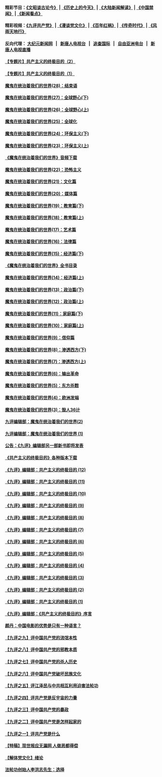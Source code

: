 #### 精彩节目：[《文昭谈古论今》](http://155.138.205.71/wenzhao) | [《历史上的今天》](http://155.138.205.71/today-in-history) | [《大陆新闻解读》](http://155.138.205.71/ntdtv-comedy) | [《中国禁闻》](http://155.138.205.71/ntdtv-news) | [《新闻看点》](http://155.138.205.71/news-insight) 

 #### 精彩视频：[《九评共产党》](http://155.138.205.71:10000/videos/jiuping) | [《漫谈党文化》](http://155.138.205.71:10000/videos/mtdwh) | [《百年红祸》](http://155.138.205.71:10000/videos/bnhh) | [《传奇时代》](http://155.138.205.71:10000/videos/legend) | [《风雨天地行》](http://155.138.205.71:10000/videos/fytdx) 

 #### 反向代理： [大纪元新闻网](http://155.138.205.71:10080/) &nbsp;&nbsp;|&nbsp;&nbsp; [新唐人电视台](http://155.138.205.71:8000/) &nbsp;&nbsp;|&nbsp;&nbsp; [追查国际](http://155.138.205.71:10010/) &nbsp;&nbsp;|&nbsp;&nbsp; [自由亚洲电台](http://155.138.205.71:9800/) &nbsp;&nbsp;|&nbsp;&nbsp; [新唐人电视直播](http://155.138.205.71/) 

#### [【专题片】共产主义的终极目的（2）](../pages/nsc422/n11061941.md?t=02251237) 

#### [【专题片】共产主义的终极目的（1）](../pages/nsc422/n11047728.md?t=02251237) 

#### [魔鬼在统治着我们的世界(28)：结束语](../pages/nsc422/n10936246.md?t=02251237) 

#### [魔鬼在统治着我们的世界(27)：全球野心(下)](../pages/nsc422/n10928319.md?t=02251237) 

#### [魔鬼在统治着我们的世界(26)：全球野心(上)](../pages/nsc422/n10900318.md?t=02251237) 

#### [魔鬼在统治着我们的世界(25)：全球化](../pages/nsc422/n10788205.md?t=02251237) 

#### [魔鬼在统治着我们的世界(24)：环保主义(下)](../pages/nsc422/n10695307.md?t=02251237) 

#### [魔鬼在统治着我们的世界(23)：环保主义(上)](../pages/nsc422/n10688613.md?t=02251237) 

#### [《魔鬼在统治着我们的世界》音频下载](../pages/nsc422/n10635553.md?t=02251237) 

#### [魔鬼在统治着我们的世界(22)：恐怖主义](../pages/nsc422/n10614727.md?t=02251237) 

#### [魔鬼在统治着我们的世界(21)：文化篇](../pages/nsc422/n10597706.md?t=02251237) 

#### [魔鬼在统治着我们的世界(20)：媒体篇](../pages/nsc422/n10586579.md?t=02251237) 

#### [魔鬼在统治着我们的世界(19)：教育篇(下)](../pages/nsc422/n10564808.md?t=02251237) 

#### [魔鬼在统治着我们的世界(18)：教育篇(上)](../pages/nsc422/n10526970.md?t=02251237) 

#### [魔鬼在统治着我们的世界(17)：艺术篇](../pages/nsc422/n10499093.md?t=02251237) 

#### [魔鬼在统治着我们的世界(16)：法律篇](../pages/nsc422/n10485969.md?t=02251237) 

#### [魔鬼在统治着我们的世界(15)：经济篇(下)](../pages/nsc422/n10469975.md?t=02251237) 

#### [《魔鬼在统治着我们的世界》全书目录](../pages/nsc422/n10464261.md?t=02251237) 

#### [魔鬼在统治着我们的世界(14)：经济篇(上)](../pages/nsc422/n10457370.md?t=02251237) 

#### [魔鬼在统治着我们的世界(13)：政治篇(下)](../pages/nsc422/n10448270.md?t=02251237) 

#### [魔鬼在统治着我们的世界(12)：政治篇(上)](../pages/nsc422/n10444576.md?t=02251237) 

#### [魔鬼在统治着我们的世界(11)：家庭篇(下)](../pages/nsc422/n10440961.md?t=02251237) 

#### [魔鬼在统治着我们的世界(10)：家庭篇(上)](../pages/nsc422/n10435448.md?t=02251237) 

#### [魔鬼在统治着我们的世界(9)：信仰篇](../pages/nsc422/n10432159.md?t=02251237) 

#### [魔鬼在统治着我们的世界(8)：渗透西方(下)](../pages/nsc422/n10429603.md?t=02251237) 

#### [魔鬼在统治着我们的世界(7)：渗透西方(上)](../pages/nsc422/n10426013.md?t=02251237) 

#### [魔鬼在统治着我们的世界(6)：输出革命](../pages/nsc422/n10421536.md?t=02251237) 

#### [魔鬼在统治着我们的世界(5)：东方杀戮](../pages/nsc422/n10417707.md?t=02251237) 

#### [魔鬼在统治着我们的世界(4)：欧洲发端](../pages/nsc422/n10414890.md?t=02251237) 

#### [魔鬼在统治着我们的世界(3)：毁人36计](../pages/nsc422/n10411583.md?t=02251237) 

#### [九评编辑部：魔鬼在统治着我们的世界(2)](../pages/nsc422/n10410036.md?t=02251237) 

#### [九评编辑部：魔鬼在统治着我们的世界 (1)](../pages/nsc422/n10406825.md?t=02251237) 

#### [公告：《九评》编辑部另一部新书即将发表](../pages/nsc422/n10405104.md?t=02251237) 

#### [《共产主义的终极目的》各种版本下载](../pages/nsc422/n10022138.md?t=02251237) 

#### [《九评》编辑部：共产主义的终极目的 (12)](../pages/nsc422/n9933272.md?t=02251237) 

#### [《九评》编辑部：共产主义的终极目的 (11)](../pages/nsc422/n9924973.md?t=02251237) 

#### [《九评》编辑部：共产主义的终极目的 (10)](../pages/nsc422/n9920883.md?t=02251237) 

#### [《九评》编辑部：共产主义的终极目的 (9)](../pages/nsc422/n9916363.md?t=02251237) 

#### [《九评》编辑部：共产主义的终极目的 (8)](../pages/nsc422/n9912488.md?t=02251237) 

#### [《九评》编辑部：共产主义的终极目的 (7)](../pages/nsc422/n9901176.md?t=02251237) 

#### [《九评》编辑部：共产主义的终极目的 (6)](../pages/nsc422/n9899359.md?t=02251237) 

#### [《九评》编辑部：共产主义的终极目的 (5)](../pages/nsc422/n9893174.md?t=02251237) 

#### [《九评》编辑部：共产主义的终极目的 (4)](../pages/nsc422/n9891246.md?t=02251237) 

#### [《九评》编辑部：共产主义的终极目的 (3)](../pages/nsc422/n9879879.md?t=02251237) 

#### [《九评》编辑部：共产主义的终极目的 (2)](../pages/nsc422/n9876205.md?t=02251237) 

#### [《九评》编辑部：共产主义的终极目的 (1)](../pages/nsc422/n9865857.md?t=02251237) 

#### [《九评》编辑部：《共产主义的终极目的》序言](../pages/nsc422/n9862666.md?t=02251237) 

#### [颜丹：中国电影的优势是只有一种语言？](../pages/nsc422/n9583062.md?t=02251237) 

#### [【九评之九】评中国共产党的流氓本性](../pages/nsc422/n737542.md?t=02251237) 

#### [【九评之八】评中国共产党的邪教本质](../pages/nsc422/n735942.md?t=02251237) 

#### [【九评之七】评中国共产党的杀人历史](../pages/nsc422/n733806.md?t=02251237) 

#### [【九评之六】评中国共产党破坏民族文化](../pages/nsc422/n731667.md?t=02251237) 

#### [【九评之五】评江泽民与中共相互利用迫害法轮功](../pages/nsc422/n730058.md?t=02251237) 

#### [【九评之四】评共产党是反宇宙的力量](../pages/nsc422/n727814.md?t=02251237) 

#### [【九评之三】评中国共产党的暴政](../pages/nsc422/n725597.md?t=02251237) 

#### [【九评之二】评中国共产党是怎样起家的](../pages/nsc422/n723946.md?t=02251237) 

#### [【九评之一】评共产党是什么](../pages/nsc422/n722529.md?t=02251237) 

#### [【特稿】现世报应无漏网 人做恶都得偿](../pages/nsc422/n4215167.md?t=02251237) 

#### [【解体党文化】绪论](../pages/nsc422/n1449356.md?t=02251237) 

#### [法轮功创始人李洪志先生：选择](../pages/nsc422/n3580738.md?t=02251237) 

